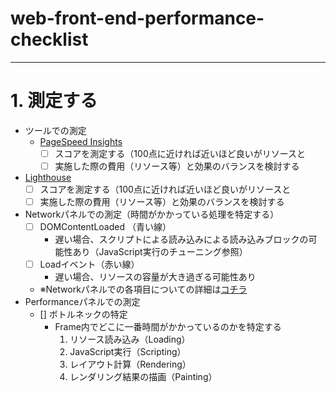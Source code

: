 # web-front-end-performance-checklist

---

# 1. 測定する
- ツールでの測定
  - [PageSpeed Insights](https://pagespeed.web.dev/?utm_source=psi&utm_medium=redirect&hl=ja) 
    - [ ] スコアを測定する（100点に近ければ近いほど良いがリソースと
    - [ ] 実施した際の費用（リソース等）と効果のバランスを検討する
- [Lighthouse](https://chrome.google.com/webstore/detail/lighthouse/blipmdconlkpinefehnmjammfjpmpbjk?hl=ja)
    - [ ] スコアを測定する（100点に近ければ近いほど良いがリソースと
    - [ ] 実施した際の費用（リソース等）と効果のバランスを検討する
- Networkパネルでの測定（時間がかかっている処理を特定する）
  - [ ] DOMContentLoaded （青い線）
    - 遅い場合、スクリプトによる読み込みによる読み込みブロックの可能性あり（JavaScript実行のチューニング参照）
  - [ ] Loadイベント（赤い線）
    - 遅い場合、リソースの容量が大き過ぎる可能性あり
  - ※Networkパネルでの各項目についての詳細は[コチラ](https://fuzzy-hunter-3bf.notion.site/Web-c945271a34b54e4c8a6b5c3b0d7ffd30#1a8908946aca4f03a54f1fdc8da5b0fb)
- Performanceパネルでの測定
  - [] ボトルネックの特定
    - Frame内でどこに一番時間がかかっているのかを特定する
      1. リソース読み込み（Loading）
      2. JavaScript実行（Scripting）
      3. レイアウト計算（Rendering）
      4. レンダリング結果の描画（Painting）